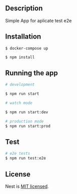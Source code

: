 
## Description

Simple App for aplicate test e2e

## Installation
```
$ docker-compose up
```
```bash
$ npm install
```

## Running the app

```bash
# development

$ npm run start

# watch mode

$ npm run start:dev

# production mode
$ npm run start:prod
```

## Test

```bash
# e2e tests
$ npm run test:e2e

```

## License

Nest is [MIT licensed](LICENSE).
